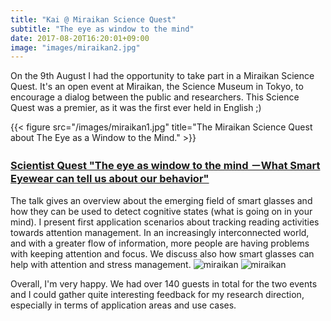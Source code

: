 ```yaml
---
title: "Kai @ Miraikan Science Quest"
subtitle: "The eye as window to the mind"
date: 2017-08-20T16:20:01+09:00
image: "images/miraikan2.jpg"
---
```


On the 9th August I had the opportunity to take part in a Miraikan Science Quest.
It's an open event at Miraikan, the Science Museum in Tokyo, to encourage
a dialog between the public and researchers. This Science Quest was a premier,
as it was the first ever held in English ;)
<!--more-->

{{< figure src="/images/miraikan1.jpg" title="The Miraikan Science Quest about The Eye as a Window to the Mind." >}}

### [Scientist Quest "The eye as window to the mind －What Smart Eyewear can tell us about our behavior"](http://www.miraikan.jst.go.jp/en/event/1707121121662.html)

The talk gives an overview about the emerging field of smart glasses and how they can be used to detect cognitive states (what is going on in your mind). I present first application scenarios about tracking reading activities towards attention management. In an increasingly interconnected world, and with a greater flow of information, more people are having problems with keeping attention and focus. We discuss also how smart glasses can help with attention and stress management.
![miraikan](/images/miraikan2.jpg)
![miraikan](/images/miraikan3.jpg)


Overall, I'm very happy. We had over 140 guests in total for the two events
and I could gather quite interesting feedback for my research direction,
especially in terms of application areas and use cases.

